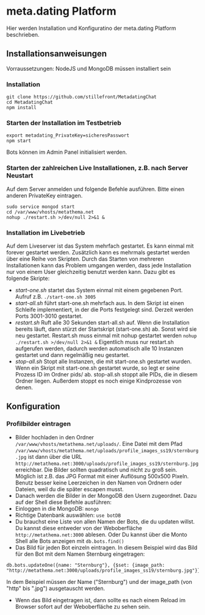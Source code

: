 # meta.dating Platform

Hier werden Installation und Konfiguratino der meta.dating Platform beschrieben.

## Installationsanweisungen

Vorraussetzungen: NodeJS und MongoDB müssen installiert sein

### Installation

```
git clone https://github.com/stillefront/MetadatingChat
cd MetadatingChat
npm install
```

### Starten der Installation im Testbetrieb

```
export metadating_PrivateKey=sicheresPasswort
npm start
```

Bots können im Admin Panel initialisiert werden. 

### Starten der zahlreichen Live Installationen, z.B. nach Server Neustart

Auf dem Server anmelden und folgende Befehle ausführen. Bitte einen anderen PrivateKey eintragen.

```
sudo service mongod start
cd /var/www/vhosts/metathema.net
nohup ./restart.sh >/dev/null 2>&1 & 
```

### Installation im Livebetrieb

Auf dem Liveserver ist das System mehrfach gestartet. Es kann einmal mit forever gestartet werden. Zusätzlich kann es mehrmals gestartet werden über eine Reihe von Skripten. Durch das Starten von mehreren Installationen kann das Problem umgangen werden, dass jede Installation nur von einem User gleichzeitig benutzt werden kann. Dazu gibt es folgende Skripte:

* *start-one.sh* startet das System einmal mit einem gegebenen Port. Aufruf z.B. `./start-one.sh 3005`
* *start-all.sh* führt start-one.sh mehrfach aus. In dem Skript ist einen Schleife implementiert, in der die Ports festgelegt sind. Derzeit werden Ports 3001-3010 gestartet.
* *restart.sh* Ruft alle 30 Sekunden start-all.sh auf. Wenn die Installation bereits läuft, dann stürzt der Startskript (start-one.sh) ab. Sonst wird sie neu gestartet. Restart.sh muss einmal mit nohup gestartet werden `nohup ./restart.sh >/dev/null 2>&1 &` Eigentlich muss nur restart.sh aufgerufen werden, dadurch werden automatisch alle 10 Instanzen gestartet und dann regelmäßig neu gestartet.
* *stop-all.sh* Stopt alle Instanzen, die mit start-one.sh gestartet wurden. Wenn ein Skript mit start-one.sh gestartet wurde, so legt er seine Prozess ID im Ordner pids/ ab. stop-all.sh stoppt alle PIDs, die in diesem Ordner liegen. Außerdem stoppt es noch einige Kindprozesse von denen.

## Konfiguration

### Profilbilder eintragen

* Bilder hochladen in den Ordner `/var/www/vhosts/metathema.net/uploads/`. Eine Datei mit dem Pfad `/var/www/vhosts/metathema.net/uploads/profile_images_ss19/sternburg.jpg` ist dann über die URL `http://metathema.net:3000/uploads/profile_images_ss19/sternburg.jpg` erreichbar. Die Bilder sollten quadratisch und nicht zu groß sein. Möglich ist z.B. das JPG Format mit einer Auflösung 500x500 Pixeln. Benutz besser keine Leerzeichen in den Namen von Ordnern oder Dateien, weil du die später escapen musst.
* Danach werden die Bilder in der MongoDB den Usern zugeordnet. Dazu auf der Shell diese Befehle ausführen:
* Einloggen in die MongoDB: `mongo`
* Richtige Datenbank auswählen: `use botDB`
* Du brauchst eine Liste von allen Namen der Bots, die du updaten willst. Du kannst diese entweder von der Weboberfläche `http://metathema.net:3000` ablesen. Oder Du kannst über die Monto Shell alle Bots anzeigen mit `db.bots.find()`
* Das Bild für jeden Bot einzeln eintragen. In diesem Beispiel wird das Bild für den Bot mit dem Namen Sternburg eingetragen:
```
db.bots.updateOne({name: "Sternburg"}, {$set: {image_path: "http://metathema.net:3000/uploads/profile_images_ss19/sternburg.jpg"}})
```

In dem Beispiel müssen der Name ("Sternburg") und der image_path (von "http" bis ".jpg") ausgetauscht werden. 
* Wenn das Bild eingetragen ist, dann sollte es nach einem Reload im Browser sofort auf der Weboberfläche zu sehen sein.

